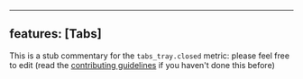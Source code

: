 
---
features: [Tabs]
---

This is a stub commentary for the `tabs_tray.closed` metric: please feel free to edit (read the
[contributing guidelines](https://github.com/mozilla/glean-annotations/blob/main/CONTRIBUTING.md)
if you haven't done this before)
